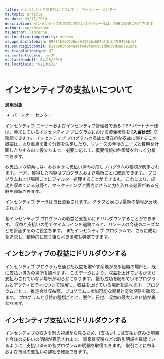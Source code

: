 ```yaml
---
title: インセンティブの支払いについて | パートナー センター
ms.topic: article
ms.date: 03/15/2019
description: インセンティブの収益と支払いスケジュールは、将来の計画に役立ちます。
author: LauraBrenner
ms.author: labrenne
ms.localizationpriority: medium
ms.openlocfilehash: 097ffb702526ee64192ba604af3c847f9496bf6f
ms.sourcegitcommit: b1ab80345b4e4af649fb8cc51d96d798e0791ade
ms.translationtype: HT
ms.contentlocale: ja-JP
ms.lasthandoff: 04/23/2019
ms.locfileid: "62134522"
---
```

# <a name="understand-your-incentive-payouts"></a>インセンティブの支払いについて

**適用対象**

-  パートナー センター


インセンティブ ユーザーおよびインセンティブ管理者である CSP パートナー様は、参加しているインセンティブ プログラムにおける資金状態を **[入金状況]** で確認できます。 インセンティブ プログラムの収益と潜在的な収益に関するこの概要は、より重点を置く分野を決定したり、リソースの今後のニーズと費用を計画したりするのに役立ちます。 必要に応じて、概要情報の各領域を詳しく分析できます。 

お支払いの傾向には、おおまかに支払い済みの月とプログラムの種類が表示されます。 一方、獲得した内容はプログラムおよび場所ごとに確認できます。 プログラムおよび場所ごとにフィルター処理することができます。 これにより、成功を収めている分野と、マーケティングと販売にさらに力を入れる必要がある分野を理解できます。

インセンティブ データは毎日更新されます。 グラフと表には最新の情報が反映されます。

各インセンティブ プログラムの収益と支払いにドリルダウンすることができます。 収益と支払いの間でタイムラインを追跡すると、リソースの今後のニーズなどを計画するのに役立ちます。 またインセンティブ プログラムで、さらに成功を追求し、積極的に取り組むべき領域も特定できます。 

## <a name="drill-down-on-incentives-earnings"></a>インセンティブの収益にドリルダウンする
インセンティブ プログラムを通じた収益を増やす余地がある組織の場所と、既に支払い済みの場所を調べます。 このデータにより、収益を上げているがまだ支払わされていない場所が明らかになります。  最も成功を収めているプログラムとアクティビティについて理解し、収益を上げている場所を調べます。 プログラムごとに、推定合計収益額、プログラムに参加可能な期間と有効期限を確認します。 プログラムと収益の種類ごとに、要件、日付、収益の最大しきい値が異なります。 

## <a name="drill-down-on-incentive-payouts"></a>インセンティブ支払いにドリルダウンする
インセンティブの収入を別の視点から見るため、[支払い] には支払い済みの項目と今後の支払いの明細が表示されます。 源泉徴収税などの取引明細を確認できるように、支払い済みの各プログラムの明細を取得できます。 取引ごとに毎年および毎月の支払いの詳細を確認できます。